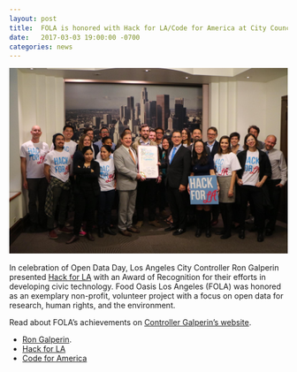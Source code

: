 ```yaml
---
layout: post
title:  FOLA is honored with Hack for LA/Code for America at City Council
date:   2017-03-03 19:00:00 -0700
categories: news
---
```


![Food Oasis LA at the California Endowment](/assets/images/posts/2017-03-03-city-council.jpg)

In celebration of Open Data Day, Los Angeles City Controller Ron Galperin presented [Hack for LA](http://www.hackforla.org/) with an Award of Recognition for their efforts in developing civic technology.  Food Oasis Los Angeles (FOLA) was honored as an exemplary non-profit, volunteer project with a focus on open data for research, human rights, and the environment.

Read about FOLA’s achievements on [Controller Galperin’s website](http://www.lacontroller.org/open_data_day_pressrelease).

* [Ron Galperin](http://www.lacontroller.org/open_data_day_pressrelease).
* [Hack for LA](http://www.hackforla.org/)
* [Code for America](https://www.codeforamerica.org/)
